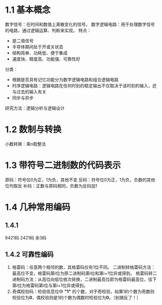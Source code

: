 # 1.1 基本概念
数字信号：在时间和数值上离散变化的信号。
数字逻辑电路：用于处理数字信号的电路，通过逻辑运算、判断来实现。
特点：
- 是二值信号
- 半导体期间处于开或关状态
- 结构简单、功耗低、便于集成
- 速度快、精度高、功能强、可靠性好

分类：
- 根据是否具有记忆功能分为数字逻辑电路和组合逻辑电路
- 时序逻辑电路：逻辑电路在任何时刻的稳定输出不仅取决于该时刻的输入，还与过去的输入有关
- 同步与异步

研究方法：逻辑分析与逻辑设计

# 1.2 数制与转换
小数转换：乘n取整法

# 1.3 带符号二进制数的代码表示
原码：符号位0为正，1为负，其他不变
反码：符号位0为正，1为负，负数的其他位均取反
补码：正数与原码相同，负数为反码加1

# 1.4 几种常用编码
## 1.4.1
8421码
2421码
余3码
## 1.4.2 可靠性编码
1. 格雷码：任意两个相邻的数，其格雷码仅有1位不同。
二进制转格雷码方法：最高位不变，格雷码第i位为原二进制码第i位和第i+1位异或得到。
格雷码转二进制码方法：从高位向低位依次转换，二进制最高位即为格雷码最高位，往下第i位为格雷码第i位与第i+1位异或得到。
2. 奇偶校验码：检验信息位中 **"1"** 的个数，对于奇校验，如果1的个数为奇数则校验位为**0**，偶校验则是1的个数为偶数时校验位为**0**。（别搞反了！）
